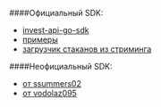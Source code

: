 
####Официальный SDK:

* [invest-api-go-sdk](https://github.com/Tinkoff/invest-api-go-sdk)
* [примеры](https://github.com/Tinkoff/invest-api-go-sdk/tree/main/examples)
* [загрузчик стаканов из стриминга](https://github.com/Tinkoff/invest-api-go-sdk/blob/main/examples/order_book_download/order_book.go)

####Неофициальный SDK:

* [от ssummers02](https://github.com/ssummers02/invest-api-go-sdk)
* [от vodolaz095](https://github.com/vodolaz095/go-investAPI)
